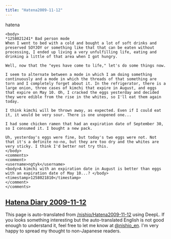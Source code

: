 ```yaml
---
title: "Hatena2009-11-12"
---
```


hatena

```
<body>
*1258021241* Bad person mode
When I went to bed with a cold and bought a lot of soft drinks and preserved SOYJOY or something like that that can be eaten without processing, I ended up living a very unfulfilling life, eating and drinking a little of that area when I got hungry.

Well, now that the "eyes have come to life," let's do some things now.

I seem to alternate between a mode in which I am doing something continuously and a mode in which the threads of that something are torn and I completely forget about it. In the refrigerator, there is a large onion, three cases of kimchi that expire in August, and eggs that expire on May 10. Oh, I cracked the eggs yesterday and decided they were edible from the rise in the whites, so I'll eat them again today.

I think kimchi will be thrown away, as expected. Even if I could eat it, it would be very sour. There is one unopened one...

I had some chicken ramen that had an expiration date of September 30, so I consumed it. I bought a new pack.

Uh, yesterday's eggs were fine, but today's two eggs were not. Not that it's a definite no-no, but they are too dry and the whites are very sticky. I think I'd better not try this.
</body>
<comments>
<comment>
<username>ngtyk</username>
<body>A kimchi with an expiration date in August is better than eggs with an expiration date of May 10...? </body>
<timestamp>1258021810</timestamp>
</comment>
</comments>
```


[Hatena Diary 2009-11-12](https://nishiohirokazu.hatenadiary.org/archive/2009/11/12)
---
This page is auto-translated from [/nishio/Hatena2009-11-12](https://scrapbox.io/nishio/Hatena2009-11-12) using DeepL. If you looks something interesting but the auto-translated English is not good enough to understand it, feel free to let me know at [@nishio_en](https://twitter.com/nishio_en). I'm very happy to spread my thought to non-Japanese readers.